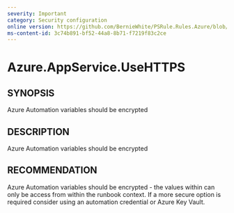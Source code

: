 ```yaml
---
severity: Important
category: Security configuration
online version: https://github.com/BernieWhite/PSRule.Rules.Azure/blob/master/docs/rules/en-US/Azure.Automation.EncryptVariables.md
ms-content-id: 3c74b891-bf52-44a8-8b71-f7219f83c2ce
---
```


# Azure.AppService.UseHTTPS

## SYNOPSIS

Azure Automation variables should be encrypted

## DESCRIPTION

Azure Automation variables should be encrypted

## RECOMMENDATION

Azure Automation variables should be encrypted - the values within can only be access from within the runbook context. If a more secure option is required consider using an automation credential or Azure Key Vault.
